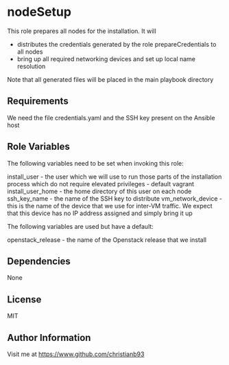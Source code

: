 nodeSetup
=========

This role prepares all nodes for the installation. It will

- distributes the credentials generated by the role prepareCredentials to all nodes
- bring up all required networking devices and set up local name resolution


Note that all generated files will be placed in the main playbook directory

Requirements
------------

We need the file credentials.yaml and the SSH key present on the Ansible host

Role Variables
--------------

The following variables need to be set when invoking this role:

install_user - the user which we will use to run those parts of the installation process which do not require elevated privileges - default vagrant
install_user_home - the home directory of this user on each node
ssh_key_name - the name of the SSH key to distribute
vm_network_device - this is the name of the device that we use for inter-VM traffic. We expect that this device has no IP address assigned and simply bring it up

The following variables are used but have a default:

openstack_release - the name of the Openstack release that we install

Dependencies
------------

None


License
-------

MIT

Author Information
------------------

Visit me at https://www.github.com/christianb93
